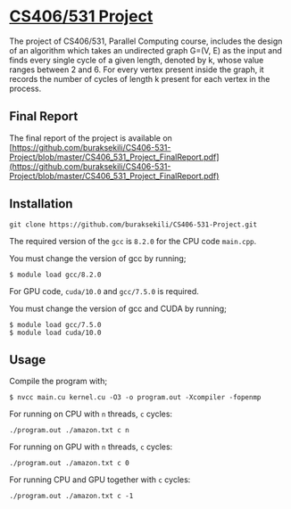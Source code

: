 # [CS406/531 Project](https://github.com/buraksekili/CS406-531-Project)

The project of CS406/531, Parallel Computing course, includes the design of an algorithm which takes an undirected graph G=(V, E) as the input and finds every single cycle of a given length, denoted by k, whose value ranges between 2 and 6. For every vertex present inside the graph, it records the number of cycles of length k present for each vertex in the process.

## Final Report

The final report of the project is available on [https://github.com/buraksekili/CS406-531-Project/blob/master/CS406_531_Project_FinalReport.pdf](https://github.com/buraksekili/CS406-531-Project/blob/master/CS406_531_Project_FinalReport.pdf)

## Installation

`git clone https://github.com/buraksekili/CS406-531-Project.git`


The required version of the `gcc` is `8.2.0` for the CPU code `main.cpp`. 

You must change the version of gcc by running; 

```shell
$ module load gcc/8.2.0
```

For GPU code, `cuda/10.0` and `gcc/7.5.0` is required. 

You must change the version of gcc and CUDA by running; 

```shell
$ module load gcc/7.5.0
$ module load cuda/10.0
```

## Usage

Compile the program with;

```shell
$ nvcc main.cu kernel.cu -O3 -o program.out -Xcompiler -fopenmp
```

For running on CPU with `n` threads, `c` cycles: 
```shell
./program.out ./amazon.txt c n
```

For running on GPU with `n` threads, `c` cycles: 
```shell
./program.out ./amazon.txt c 0
```

For running CPU and GPU together with `c` cycles: 

```shell
./program.out ./amazon.txt c -1
```


